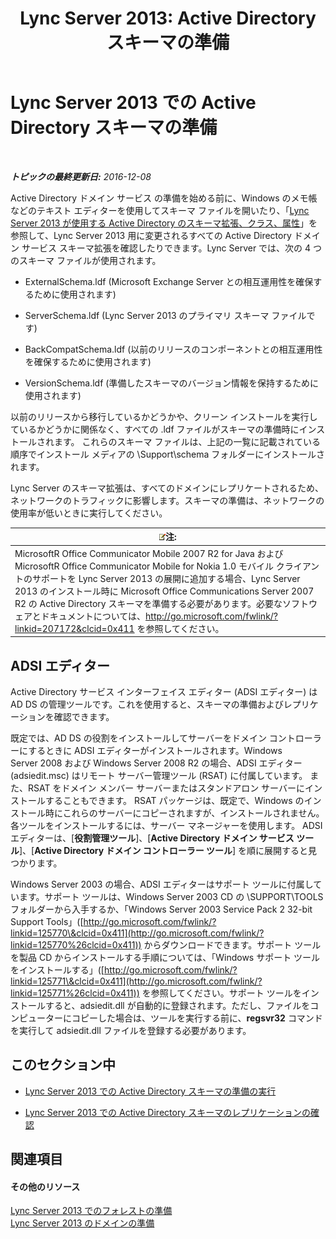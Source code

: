 ﻿---
title: 'Lync Server 2013: Active Directory スキーマの準備'
TOCTitle: Active Directory スキーマの準備
ms:assetid: 067726ae-fd3f-4133-a32f-26d2603ac674
ms:mtpsurl: https://technet.microsoft.com/ja-jp/library/Gg398119(v=OCS.15)
ms:contentKeyID: 48271135
ms.date: 12/10/2016
mtps_version: v=OCS.15
ms.translationtype: HT
---

# Lync Server 2013 での Active Directory スキーマの準備

 

_**トピックの最終更新日:** 2016-12-08_

Active Directory ドメイン サービス の準備を始める前に、Windows のメモ帳などのテキスト エディターを使用してスキーマ ファイルを開いたり、「[Lync Server 2013 が使用する Active Directory のスキーマ拡張、クラス、属性](lync-server-2013-active-directory-schema-extensions-classes-and-attributes-used-by-lync-server.md)」を参照して、Lync Server 2013 用に変更されるすべての Active Directory ドメイン サービス スキーマ拡張を確認したりできます。Lync Server では、次の 4 つのスキーマ ファイルが使用されます。

  - ExternalSchema.ldf (Microsoft Exchange Server との相互運用性を確保するために使用されます)

  - ServerSchema.ldf (Lync Server 2013 のプライマリ スキーマ ファイルです)

  - BackCompatSchema.ldf (以前のリリースのコンポーネントとの相互運用性を確保するために使用されます)

  - VersionSchema.ldf (準備したスキーマのバージョン情報を保持するために使用されます)

以前のリリースから移行しているかどうかや、クリーン インストールを実行しているかどうかに関係なく、すべての .ldf ファイルがスキーマの準備時にインストールされます。 これらのスキーマ ファイルは、上記の一覧に記載されている順序でインストール メディアの \\Support\\schema フォルダーにインストールされます。

Lync Server のスキーマ拡張は、すべてのドメインにレプリケートされるため、ネットワークのトラフィックに影響します。スキーマの準備は、ネットワークの使用率が低いときに実行してください。

<table>
<thead>
<tr class="header">
<th><img src="images/Gg412781.note(OCS.15).gif" title="note" alt="note" />注:</th>
</tr>
</thead>
<tbody>
<tr class="odd">
<td>MicrosoftR Office Communicator Mobile 2007 R2 for Java および MicrosoftR Office Communicator Mobile for Nokia 1.0 モバイル クライアントのサポートを Lync Server 2013 の展開に追加する場合、Lync Server 2013 のインストール時に Microsoft Office Communications Server 2007 R2 の Active Directory スキーマを準備する必要があります。必要なソフトウェアとドキュメントについては、<a href="http://go.microsoft.com/fwlink/?linkid=207172%26clcid=0x411" class="uri">http://go.microsoft.com/fwlink/?linkid=207172&amp;clcid=0x411</a> を参照してください。</td>
</tr>
</tbody>
</table>


## ADSI エディター

Active Directory サービス インターフェイス エディター (ADSI エディター) は AD DS の管理ツールです。これを使用すると、スキーマの準備およびレプリケーションを確認できます。

既定では、AD DS の役割をインストールしてサーバーをドメイン コントローラーにするときに ADSI エディターがインストールされます。Windows Server 2008 および Windows Server 2008 R2 の場合、ADSI エディター (adsiedit.msc) はリモート サーバー管理ツール (RSAT) に付属しています。 また、RSAT をドメイン メンバー サーバーまたはスタンドアロン サーバーにインストールすることもできます。 RSAT パッケージは、既定で、Windows のインストール時にこれらのサーバーにコピーされますが、インストールされません。各ツールをインストールするには、サーバー マネージャーを使用します。 ADSI エディターは、\[**役割管理ツール**\]、\[**Active Directory ドメイン サービス ツール**\]、\[**Active Directory ドメイン コントローラー ツール**\] を順に展開すると見つかります。

Windows Server 2003 の場合、ADSI エディターはサポート ツールに付属しています。サポート ツールは、Windows Server 2003 CD の \\SUPPORT\\TOOLS フォルダーから入手するか、「Windows Server 2003 Service Pack 2 32-bit Support Tools」([http://go.microsoft.com/fwlink/?linkid=125770\&clcid=0x411](http://go.microsoft.com/fwlink/?linkid=125770%26clcid=0x411)) からダウンロードできます。サポート ツールを製品 CD からインストールする手順については、「Windows サポート ツールをインストールする」([http://go.microsoft.com/fwlink/?linkid=125771\&clcid=0x411](http://go.microsoft.com/fwlink/?linkid=125771%26clcid=0x411)) を参照してください。サポート ツールをインストールすると、adsiedit.dll が自動的に登録されます。ただし、ファイルをコンピューターにコピーした場合は、ツールを実行する前に、**regsvr32** コマンドを実行して adsiedit.dll ファイルを登録する必要があります。

## このセクション中

  - [Lync Server 2013 での Active Directory スキーマの準備の実行](lync-server-2013-running-schema-preparation.md)

  - [Lync Server 2013 での Active Directory スキーマのレプリケーションの確認](lync-server-2013-verifying-schema-replication.md)

## 関連項目

#### その他のリソース

[Lync Server 2013 でのフォレストの準備](lync-server-2013-preparing-the-forest.md)  
[Lync Server 2013 のドメインの準備](lync-server-2013-preparing-domains.md)

